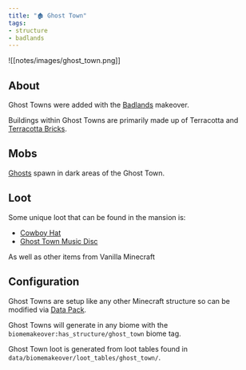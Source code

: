 ```yaml
---
title: "🏚️ Ghost Town"
tags:
- structure
- badlands
---
```


![[notes/images/ghost_town.png]]
## About

Ghost Towns were added with the [Badlands](notes/makeover/badlands) makeover.  

Buildings within Ghost Towns are primarily made up of Terracotta and [Terracotta Bricks](notes/block/terracotta_bricks).

## Mobs
[Ghosts](notes/mob/ghost) spawn in dark areas of the Ghost Town. 

## Loot
Some unique loot that can be found in the mansion is:
- [Cowboy Hat](notes/item/cowboy_hat)
- [Ghost Town Music Disc](notes/item/discs)

As well as other items from Vanilla Minecraft

## Configuration

Ghost Towns are setup like any other Minecraft structure so can be modified via [Data Pack](notes/config/datapack). 

Ghost Towns will generate in any biome with the `biomemakeover:has_structure/ghost_town` biome tag.

Ghost Town loot is generated from  loot tables found in `data/biomemakeover/loot_tables/ghost_town/`.